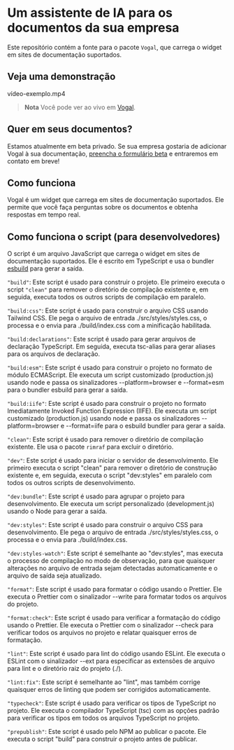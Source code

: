 # Um assistente de IA para os documentos da sua empresa

Este repositório contém a fonte para o pacote `Vogal`, que carrega o widget em sites de documentação suportados.

## Veja uma demonstração

vídeo-exemplo.mp4

> **Nota** Você pode ver ao vivo em [Vogal](https://usevogal.com).

## Quer em seus documentos?

Estamos atualmente em beta privado. Se sua empresa gostaria de adicionar Vogal à sua documentação, [preencha o formulário beta](https://include-official.site) e entraremos em contato em breve!

## Como funciona

Vogal é um widget que carrega em sites de documentação suportados. Ele permite que você faça perguntas sobre os documentos e obtenha respostas em tempo real.

## Como funciona o script (para desenvolvedores)

O script é um arquivo JavaScript que carrega o widget em sites de documentação suportados. Ele é escrito em TypeScript e usa o bundler [esbuild](https://esbuild.github.io/) para gerar a saída.

`"build"`: Este script é usado para construir o projeto. Ele primeiro executa o script `"clean"` para remover o diretório de compilação existente e, em seguida, executa todos os outros scripts de compilação em paralelo.

`"build:css"`: Este script é usado para construir o arquivo CSS usando Tailwind CSS. Ele pega o arquivo de entrada ./src/styles/styles.css, o processa e o envia para ./build/index.css com a minificação habilitada.

`"build:declarations"`: Este script é usado para gerar arquivos de declaração TypeScript. Em seguida, executa tsc-alias para gerar aliases para os arquivos de declaração.

`"build:esm"`: Este script é usado para construir o projeto no formato de módulo ECMAScript. Ele executa um script customizado (production.js) usando node e passa os sinalizadores --platform=browser e --format=esm para o bundler esbuild para gerar a saída.

`"build:iife"`: Este script é usado para construir o projeto no formato Imediatamente Invoked Function Expression (IIFE). Ele executa um script customizado (production.js) usando node e passa os sinalizadores --platform=browser e --format=iife para o esbuild bundler para gerar a saída.

`"clean"`: Este script é usado para remover o diretório de compilação existente. Ele usa o pacote `rimraf` para excluir o diretório.

`"dev"`: Este script é usado para iniciar o servidor de desenvolvimento. Ele primeiro executa o script "clean" para remover o diretório de construção existente e, em seguida, executa o script "dev:styles" em paralelo com todos os outros scripts de desenvolvimento.

`"dev:bundle"`: Este script é usado para agrupar o projeto para desenvolvimento. Ele executa um script personalizado (development.js) usando o Node para gerar a saída.

`"dev:styles"`: Este script é usado para construir o arquivo CSS para desenvolvimento. Ele pega o arquivo de entrada ./src/styles/styles.css, o processa e o envia para ./build/index.css.

`"dev:styles-watch"`: Este script é semelhante ao "dev:styles", mas executa o processo de compilação no modo de observação, para que quaisquer alterações no arquivo de entrada sejam detectadas automaticamente e o arquivo de saída seja atualizado.

`"format"`: Este script é usado para formatar o código usando o Prettier. Ele executa o Prettier com o sinalizador --write para formatar todos os arquivos do projeto.

`"format:check"`: Este script é usado para verificar a formatação do código usando o Prettier. Ele executa o Prettier com o sinalizador --check para verificar todos os arquivos no projeto e relatar quaisquer erros de formatação.

`"lint"`: Este script é usado para lint do código usando ESLint. Ele executa o ESLint com o sinalizador --ext para especificar as extensões de arquivo para lint e o diretório raiz do projeto (./).

`"lint:fix"`: Este script é semelhante ao "lint", mas também corrige quaisquer erros de linting que podem ser corrigidos automaticamente.

`"typecheck"`: Este script é usado para verificar os tipos de TypeScript no projeto. Ele executa o compilador TypeScript (tsc) com as opções padrão para verificar os tipos em todos os arquivos TypeScript no projeto.

`"prepublish"`: Este script é usado pelo NPM ao publicar o pacote. Ele executa o script "build" para construir o projeto antes de publicar.
